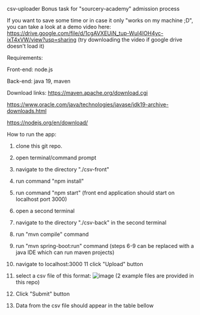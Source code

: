 csv-uploader
Bonus task for "sourcery-academy" admission process

If you want to save some time or in case it only "works on my machine ;D", you can take a look at a demo video here:
https://drive.google.com/file/d/1cgAVXEUiN_tup-WuI4IOH4yc-ixT4xVW/view?usp=sharing (try downloading the video if google drive doesn't load it)

Requirements:

Front-end: node.js

Back-end: java 19, maven

Download links:
https://maven.apache.org/download.cgi

https://www.oracle.com/java/technologies/javase/jdk19-archive-downloads.html

https://nodejs.org/en/download/


How to run the app:
1. clone this git repo.

2. open terminal/command prompt
3. navigate to the directory "./csv-front"
4. run command "npm install"
5. run command "npm start" (front end application should start on localhost port 3000)

6. open a second terminal
7. navigate to the directory "./csv-back" in the second terminal
8. run "mvn compile" command
9. run "mvn spring-boot:run" command
(steps 6-9 can be replaced with a java IDE which can run maven projects)

10. navigate to localhost:3000
11 click "Upload" button
12. select a csv file of this format:
![image](https://user-images.githubusercontent.com/69421425/220403387-19384904-8533-40c6-ad9d-d0dbc966a9e6.png)
(2 example files are provided in this repo)

13. Click "Submit" button
14. Data from the csv file should appear in the table bellow





